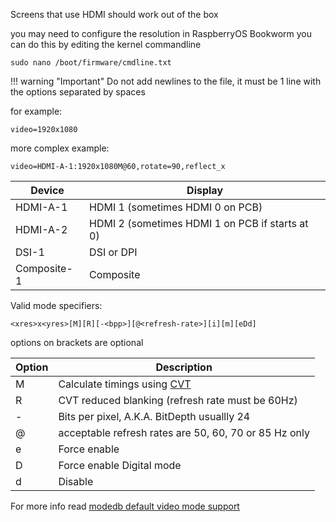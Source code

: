 
Screens that use HDMI should work out of the box

you may need to configure the resolution in RaspberryOS Bookworm
you can do this by editing the kernel commandline

```
sudo nano /boot/firmware/cmdline.txt
```

!!! warning "Important"
    Do not add newlines to the file, it must be 1 line with the options separated by spaces

for example:
```
video=1920x1080
```

more complex example:
```
video=HDMI-A-1:1920x1080M@60,rotate=90,reflect_x
```

| Device      | 	Display                                        |
|-------------|-------------------------------------------------|
| HDMI-A-1    | HDMI 1 (sometimes HDMI 0 on PCB)                |
| HDMI-A-2    | HDMI 2 (sometimes HDMI 1 on PCB if starts at 0) |
| DSI-1       | DSI or DPI                                      |
| Composite-1 | Composite                                       |


Valid mode specifiers:
```
<xres>x<yres>[M][R][-<bpp>][@<refresh-rate>][i][m][eDd]
```
options on brackets are optional

| Option          | Description                                                                            |
|-----------------|----------------------------------------------------------------------------------------|
| M               | Calculate timings using [CVT](https://en.wikipedia.org/wiki/Coordinated_Video_Timings) |
| R               | CVT reduced blanking (refresh rate must be 60Hz)                                       |
| -<bpp>          | Bits per pixel, A.K.A. BitDepth usuallly 24                                            |
| @<refresh-rate> | acceptable refresh rates are 50, 60, 70 or 85 Hz only                                  |
| e               | Force enable                                                                           |
| D               | Force enable Digital mode                                                              |
| d               | Disable                                                                                |

For more info read [modedb default video mode support](https://docs.kernel.org/fb/modedb.html)
